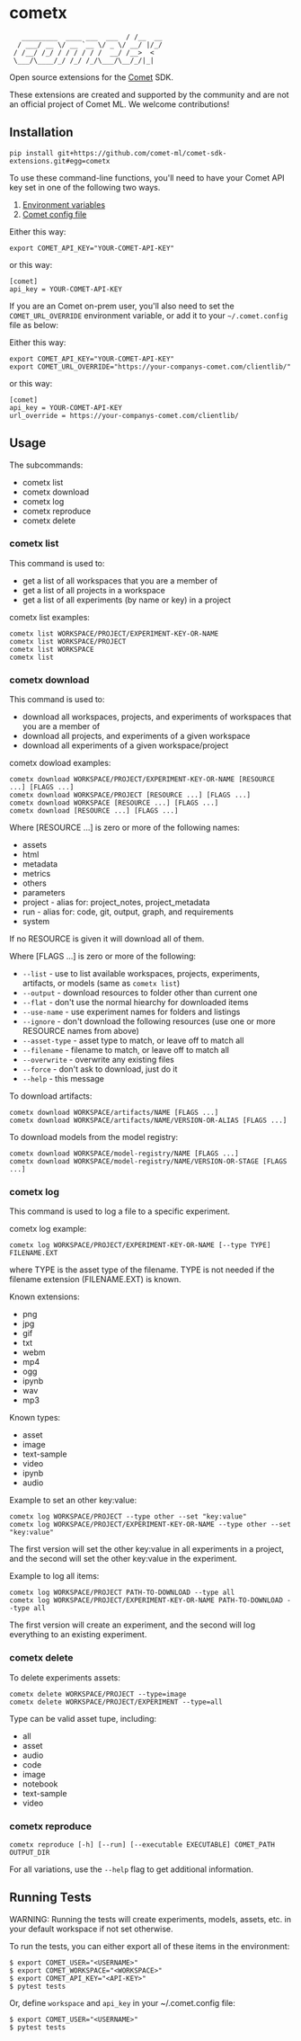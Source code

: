 # cometx

```
   _________  ____ ___  ___  / /__  __
  / ___/ __ \/ __ `__ \/ _ \/ __/ |/_/
 / /__/ /_/ / / / / / /  __/ /__>  <
 \___/\____/_/ /_/ /_/\___/\__/_/|_|
```

Open source extensions for the [Comet](https://www.comet.com/site/?utm_source=cometx&utm_medium=referral&utm_campaign=cometx_2022&utm_content=github) SDK.

These extensions are created and supported by the community and are
not an official project of Comet ML. We welcome contributions!

## Installation

```
pip install git+https://github.com/comet-ml/comet-sdk-extensions.git#egg=cometx
```

To use these command-line functions, you'll need to have your Comet
API key set in one of the following two ways.

1. [Environment variables](https://www.comet.com/docs/v2/guides/tracking-ml-training/configuring-comet/?utm_source=cometx&utm_medium=referral&utm_campaign=cometx_2022&utm_content=github#configure-comet-through-environment-variables)
2. [Comet config file](https://www.comet.com/docs/v2/guides/tracking-ml-training/configuring-comet/?utm_source=cometx&utm_medium=referral&utm_campaign=cometx_2022&utm_content=github#configure-comet-using-the-comet-config-file)

Either this way:

```
export COMET_API_KEY="YOUR-COMET-API-KEY"
```

or this way:

```
[comet]
api_key = YOUR-COMET-API-KEY
```

If you are an Comet on-prem user, you'll also need to set the
`COMET_URL_OVERRIDE` environment variable, or add it to your
`~/.comet.config` file as below:

Either this way:

```
export COMET_API_KEY="YOUR-COMET-API-KEY"
export COMET_URL_OVERRIDE="https://your-companys-comet.com/clientlib/"
```

or this way:

```
[comet]
api_key = YOUR-COMET-API-KEY
url_override = https://your-companys-comet.com/clientlib/
```

## Usage

The subcommands:

* cometx list
* cometx download
* cometx log
* cometx reproduce
* cometx delete

### cometx list

This command is used to:

* get a list of all workspaces that you are a member of
* get a list of all projects in a workspace
* get a list of all experiments (by name or key) in a project

cometx list examples:

```
cometx list WORKSPACE/PROJECT/EXPERIMENT-KEY-OR-NAME
cometx list WORKSPACE/PROJECT
cometx list WORKSPACE
cometx list
```

### cometx download

This command is used to:

* download all workspaces, projects, and experiments of workspaces that you are a member of
* download all projects, and experiments of a given workspace
* download all experiments of a given workspace/project

cometx dowload examples:

```
cometx download WORKSPACE/PROJECT/EXPERIMENT-KEY-OR-NAME [RESOURCE ...] [FLAGS ...]
cometx download WORKSPACE/PROJECT [RESOURCE ...] [FLAGS ...]
cometx download WORKSPACE [RESOURCE ...] [FLAGS ...]
cometx download [RESOURCE ...] [FLAGS ...]
```

Where [RESOURCE ...] is zero or more of the following names:

* assets
* html
* metadata
* metrics
* others
* parameters
* project - alias for: project_notes, project_metadata
* run - alias for: code, git, output, graph, and requirements
* system

If no RESOURCE is given it will download all of them.

Where [FLAGS ...] is zero or more of the following:

* `--list` - use to list available workspaces, projects, experiments,
    artifacts, or models (same as `cometx list`)
* `--output` - download resources to folder other than current one
* `--flat` - don't use the normal hiearchy for downloaded items
* `--use-name` - use experiment names for folders and listings
* `--ignore` - don't download the following resources (use one or more
    RESOURCE names from above)
* `--asset-type` - asset type to match, or leave off to match all
* `--filename` - filename to match, or leave off to match all
* `--overwrite` - overwrite any existing files
* `--force` - don't ask to download, just do it
* `--help` - this message

To download artifacts:

```
cometx download WORKSPACE/artifacts/NAME [FLAGS ...]
cometx download WORKSPACE/artifacts/NAME/VERSION-OR-ALIAS [FLAGS ...]
```

To download models from the model registry:

```
cometx download WORKSPACE/model-registry/NAME [FLAGS ...]
cometx download WORKSPACE/model-registry/NAME/VERSION-OR-STAGE [FLAGS ...]
```

### cometx log

This command is used to log a file to a specific experiment.

cometx log example:

```
cometx log WORKSPACE/PROJECT/EXPERIMENT-KEY-OR-NAME [--type TYPE] FILENAME.EXT
```

where TYPE is the asset type of the filename. TYPE is not needed if the
filename extension (FILENAME.EXT) is known.

Known extensions:

* png
* jpg
* gif
* txt
* webm
* mp4
* ogg
* ipynb
* wav
* mp3

Known types:

* asset
* image
* text-sample
* video
* ipynb
* audio

Example to set an other key:value:

```
cometx log WORKSPACE/PROJECT --type other --set "key:value"
cometx log WORKSPACE/PROJECT/EXPERIMENT-KEY-OR-NAME --type other --set "key:value"
```
The first version will set the other key:value in all experiments in a project, and the second will set the other key:value in the experiment.


Example to log all items:

```
cometx log WORKSPACE/PROJECT PATH-TO-DOWNLOAD --type all
cometx log WORKSPACE/PROJECT/EXPERIMENT-KEY-OR-NAME PATH-TO-DOWNLOAD --type all
```
The first version will create an experiment, and the second will log everything to an existing experiment.

### cometx delete

To delete experiments assets:

```
cometx delete WORKSPACE/PROJECT --type=image
cometx delete WORKSPACE/PROJECT/EXPERIMENT --type=all
```
Type can be valid asset tupe, including:

* all
* asset
* audio
* code
* image
* notebook
* text-sample
* video

### cometx reproduce

```
cometx reproduce [-h] [--run] [--executable EXECUTABLE] COMET_PATH OUTPUT_DIR
```

For all variations, use the `--help` flag to get additional information.

## Running Tests

WARNING: Running the tests will create experiments, models, assets, etc.
in your default workspace if not set otherwise.

To run the tests, you can either export all of these items in the
environment:

```shell
$ export COMET_USER="<USERNAME>"
$ export COMET_WORKSPACE="<WORKSPACE>"
$ export COMET_API_KEY="<API-KEY>"
$ pytest tests
```

Or, define `workspace` and `api_key` in your ~/.comet.config file:

```shell
$ export COMET_USER="<USERNAME>"
$ pytest tests
```
